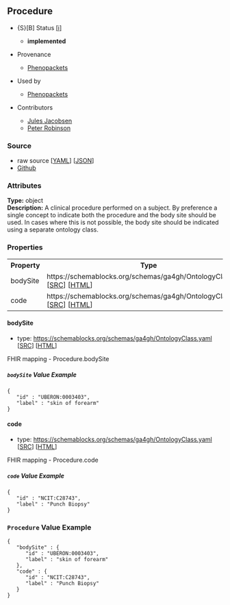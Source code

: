 
## Procedure

* {S}[B] Status  [[i]](https://schemablocks.org/about/sb-status-levels.html)
    - __implemented__


* Provenance  

    - [Phenopackets](https://github.com/phenopackets/phenopacket-schema/blob/master/docs/procedure.rst)  

* Used by  

    - [Phenopackets](https://github.com/phenopackets/phenopacket-schema/blob/master/docs/procedure.rst)  

* Contributors  

    - [Jules Jacobsen](https://orcid.org/0000-0002-3265-15918)  
    - [Peter Robinson](https://orcid.org/0000-0002-0736-91998)  
<!--more-->

### Source

* raw source [[YAML](./Procedure.yaml)] [[JSON](./Procedure.json)] 
* [Github](https://github.com/ga4gh-schemablocks/playground/blob/master/sb-meta/Procedure.yaml)

### Attributes
  
__Type:__ object  
__Description:__ A clinical procedure performed on a subject. By preference a single concept to indicate both the procedure and the
body site should be used. In cases where this is not possible, the body site should be indicated using a separate
ontology class.


### Properties

<table>
  <tr>
    <th>Property</th>
    <th>Type</th>
  </tr>
  <tr>
    <td>bodySite</td>
    <td>https://schemablocks.org/schemas/ga4gh/OntologyClass.yaml [<a href="https://schemablocks.org/schemas/ga4gh/OntologyClass.yaml" target="_BLANK">SRC</a>] [<a href="https://schemablocks.org/schemas/ga4gh/OntologyClass.html" target="_BLANK">HTML</a>]</td>
  </tr>
  <tr>
    <td>code</td>
    <td>https://schemablocks.org/schemas/ga4gh/OntologyClass.yaml [<a href="https://schemablocks.org/schemas/ga4gh/OntologyClass.yaml" target="_BLANK">SRC</a>] [<a href="https://schemablocks.org/schemas/ga4gh/OntologyClass.html" target="_BLANK">HTML</a>]</td>
  </tr>

</table>

    
#### bodySite

* type: https://schemablocks.org/schemas/ga4gh/OntologyClass.yaml [<a href="https://schemablocks.org/schemas/ga4gh/OntologyClass.yaml" target="_BLANK">SRC</a>] [<a href="https://schemablocks.org/schemas/ga4gh/OntologyClass.html" target="_BLANK">HTML</a>]

FHIR mapping - Procedure.bodySite


##### `bodySite` Value Example  

```
{
   "id" : "UBERON:0003403",
   "label" : "skin of forearm"
}
```
    
#### code

* type: https://schemablocks.org/schemas/ga4gh/OntologyClass.yaml [<a href="https://schemablocks.org/schemas/ga4gh/OntologyClass.yaml" target="_BLANK">SRC</a>] [<a href="https://schemablocks.org/schemas/ga4gh/OntologyClass.html" target="_BLANK">HTML</a>]

FHIR mapping - Procedure.code


##### `code` Value Example  

```
{
   "id" : "NCIT:C28743",
   "label" : "Punch Biopsy"
}
```


### `Procedure` Value Example  

```
{
   "bodySite" : {
      "id" : "UBERON:0003403",
      "label" : "skin of forearm"
   },
   "code" : {
      "id" : "NCIT:C28743",
      "label" : "Punch Biopsy"
   }
}
```

